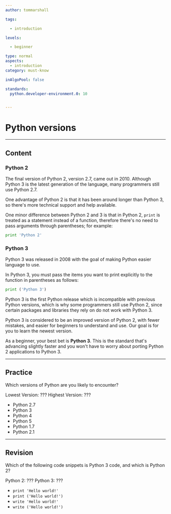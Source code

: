 ```yaml
---
author: tommarshall

tags:

  - introduction

levels:

  - beginner

type: normal
aspects:
  - introduction
category: must-know

inAlgoPool: false

standards:
  python.developer-environment.0: 10


---
```


# Python versions

---
## Content

### Python 2

The final version of Python 2, version 2.7, came out in 2010. Although Python 3 is the latest generation of the language, many programmers still use Python 2.7.

One advantage of Python 2 is that it has been around longer than Python 3, so there's more technical support and help available.

One minor difference between Python 2 and 3 is that in Python 2, `print` is treated as a statement instead of a function, therefore there's no need to pass arguments through parentheses; for example:

```python
print 'Python 2'
```

### Python 3

Python 3 was released in 2008 with the goal of making Python easier language to use.

In Python 3, you must pass the items you want to print explicitly to the function in parentheses as follows:
```python
print ('Python 3')
```

Python 3 is the first Python release which is incompatible with previous Python versions, which is why some programmers still use Python 2, since certain packages and libraries they rely on do not work with Python 3.

Python 3 is considered to be an improved version of Python 2, with fewer mistakes, and easier for beginners to understand and use. Our goal is for you to learn the newest version.

As a beginner, your best bet is **Python 3**. This is the standard that's advancing slightly faster and you won't have to worry about porting Python 2 applications to Python 3.

---
## Practice

Which versions of Python are you likely to encounter?

Lowest Version: ???
Highest Version: ???

* Python 2.7
* Python 3
* Python 4
* Python 5
* Python 1.7
* Python 2.1

---
## Revision

Which of the following code snippets is Python 3 code, and which is Python 2?

Python 2: ???
Python 3: ???

* `print 'Hello world!'`
* `print ('Hello world!')`
* `write 'Hello world!'`
* `write ('Hello world!')`
